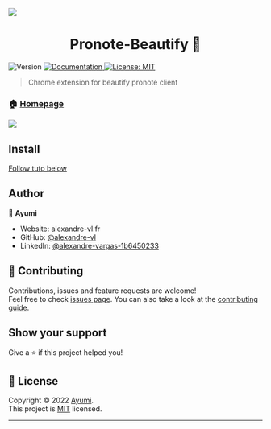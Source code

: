 ![](https://github.com/alexandre-vl/pronote-beautify/blob/master/icons/logo-pronote.png?raw=true)

<h1 align="center">Pronote-Beautify 🎨</h1>
<p>
  <img alt="Version" src="https://img.shields.io/badge/version-1.0.0-blue.svg?cacheSeconds=2592000" />
  <a href="https://github.com/kefranabg/readme-md-generator#readme" target="_blank">
    <img alt="Documentation" src="https://img.shields.io/badge/documentation-yes-brightgreen.svg" />
  </a>
  <a href="https://github.com/kefranabg/readme-md-generator/blob/master/LICENSE" target="_blank">
    <img alt="License: MIT" src="https://img.shields.io/github/license/alexandre-vl/Pronote-Beautify" />
  </a>
</p>

> Chrome extension for beautify pronote client

### 🏠 [Homepage](https://github.com/kefranabg/readme-md-generator#readme)

![](https://github.com/alexandre-vl/pronote-beautify/blob/master/demo_ext.jpg?raw=true)

## Install

[Follow tuto below](https://support.google.com/chrome_webstore/answer/2664769?hl=fr)

## Author

👤 **Ayumi**

* Website: alexandre-vl.fr
* GitHub: [@alexandre-vl](https://github.com/alexandre-vl)
* LinkedIn: [@alexandre-vargas-1b6450233](https://linkedin.com/in/alexandre-vargas-1b6450233)

## 🤝 Contributing

Contributions, issues and feature requests are welcome!<br />Feel free to check [issues page](https://github.com/kefranabg/readme-md-generator/issues). You can also take a look at the [contributing guide](https://github.com/kefranabg/readme-md-generator/blob/master/CONTRIBUTING.md).

## Show your support

Give a ⭐️ if this project helped you!

## 📝 License

Copyright © 2022 [Ayumi](https://github.com/alexandre-vl).<br />
This project is [MIT](https://github.com/kefranabg/readme-md-generator/blob/master/LICENSE) licensed.

***
